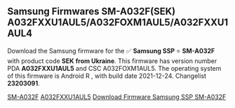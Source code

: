 <h2>Samsung Firmwares SM-A032F(SEK) A032FXXU1AUL5/A032FOXM1AUL5/A032FXXU1AUL4</h2>
Download the Samsung firmware for the ✅ <strong>Samsung SSP </strong> ⭐ <strong>SM-A032F</strong> with product code <strong>SEK</strong> <strong> from Ukraine</strong>. This firmware has version number PDA <strong>A032FXXU1AUL5</strong> and CSC A032FOXM1AUL5. The operating system of this firmware is Android R , with build date 2021-12-24. Changelist <strong>23203091</strong>.

[SM-A032F](https://samfirm.shop/samsung/model/SM-A032F)
[A032FXXU1AUL5](https://samfirm.shop/samsung/pda/A032FXXU1AUL5)
[Download Firmware Samsung SSP SM-A032F](https://samfirm.shop/samsung/firmware/485016)
